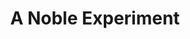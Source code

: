 ---
pid: ch498
title: A Noble Experiment
location_transcription: City Hall
coordinates: "[-75.16447463188, 39.952483994748]"
zipcode: '20036'
gen_neighborhood: 
neighborhood: 
outside_phl: 'Washington DC '
age: '29'
age_range: 20-29
instagram: 
image_file_name: ch_498.jpg
proposal_transcription: A child dressed in oversized founding father clothes. On a
  column. With the word //Tomorrow// beneath.
topic: 
topic_summary: 
type: 
keywords_other: 
credit: Chris
image_labels: 
twitter: 
facebook: 
permalink: "/monuments/ch498/"
layout: item-page
---